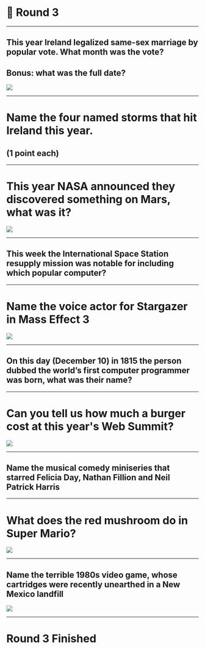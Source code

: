 # 🎉 Round 3

---

## This year Ireland legalized same-sex marriage by popular vote. What month was the vote?
## Bonus: what was the full date?
![](images/yes-equality.jpg)

---

# Name the four named storms that hit Ireland this year.

## (1 point each)

---

# This year NASA announced they discovered something on Mars, what was it?
![](images/NASA_logo.png)

---

## This week the International Space Station resupply mission was notable for including which popular computer?

---

# Name the voice actor for Stargazer in Mass Effect 3
![](images/mass-effect-3-stargazer.png)

---

## On this day (December 10) in 1815 the person dubbed the world’s first computer programmer was born, what was their name?

---

# Can you tell us how much a burger cost at this year's Web Summit?
![](images/web-summit.jpg)

---

## Name the musical comedy miniseries that starred Felicia Day, Nathan Fillion and Neil Patrick Harris

---

# What does the red mushroom do in Super Mario?
![](images/Mushroom1.jpg)

---

## Name the terrible 1980s video game, whose cartridges were recently unearthed in a New Mexico landfill
![](images/atari.png)

---

# Round 3 Finished
